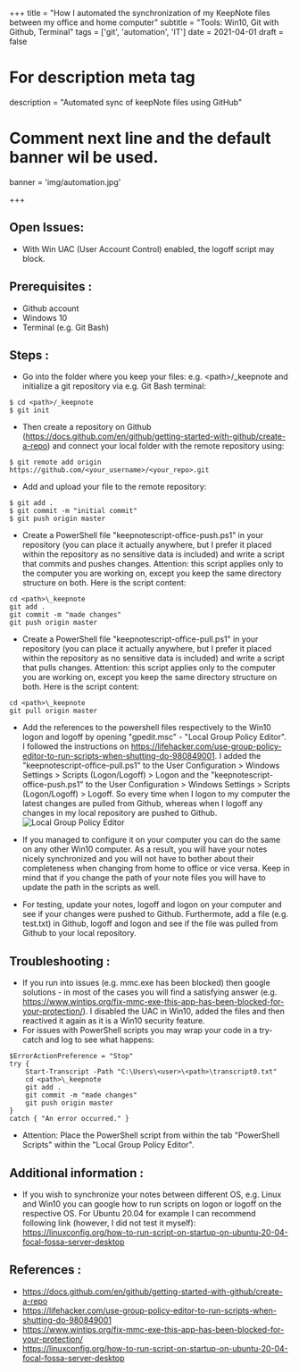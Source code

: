 +++
title = "How I automated the synchronization of my KeepNote files between my office and home computer"
subtitle = "Tools: Win10, Git with Github, Terminal"
tags = ['git', 'automation', 'IT']
date = 2021-04-01
draft = false

# For description meta tag
description = "Automated sync of keepNote files using GitHub"

# Comment next line and the default banner wil be used.
banner = 'img/automation.jpg'

+++
## Open Issues:
- With Win UAC (User Account Control) enabled, the logoff script may block.

## Prerequisites :
- Github account
- Windows 10
- Terminal (e.g. Git Bash)

## Steps :

- Go into the folder where you keep your files: e.g. \<path\>/_keepnote and initialize a git repository via e.g. Git Bash terminal:

```
$ cd <path>/_keepnote
$ git init
```

- Then create a repository on Github (https://docs.github.com/en/github/getting-started-with-github/create-a-repo) and connect your local folder with the remote repository using:

```
$ git remote add origin https://github.com/<your_username>/<your_repo>.git
```

- Add and upload your file to the remote repository:

```
$ git add .
$ git commit -m "initial commit"
$ git push origin master
```
- Create a PowerShell file "keepnotescript-office-push.ps1" in your repository (you can place it actually anywhere, but I prefer it placed within the repository as no sensitive data is included) and write a script that commits and pushes changes. Attention: this script applies only to the computer you are working on, except you keep the same directory structure on both. Here is the script content:
```
cd <path>\_keepnote 
git add .
git commit -m "made changes"
git push origin master
```
- Create a PowerShell file "keepnotescript-office-pull.ps1" in your repository (you can place it actually anywhere, but I prefer it placed within the repository as no sensitive data is included) and write a script that pulls changes. Attention: this script applies only to the computer you are working on, except you keep the same directory structure on both. Here is the script content:
```
cd <path>\_keepnote 
git pull origin master
```
- Add the references to the powershell files respectively to the Win10 logon and logoff by opening "gpedit.msc" - "Local Group Policy Editor". I followed the instructions on https://lifehacker.com/use-group-policy-editor-to-run-scripts-when-shutting-do-980849001. I added the "keepnotescript-office-pull.ps1" to the User Configuration > Windows Settings > Scripts (Logon/Logoff) > Logon and the "keepnotescript-office-push.ps1" to the User Configuration > Windows Settings > Scripts (Logon/Logoff) > Logoff. So every time when I logon to my computer the latest changes are pulled from Github, whereas when I logoff any changes in my local repository are pushed to Github. 
![*Local Group Policy Editor*](/img/blogposts/202104/add_logon_script.png)

- If you managed to configure it on your computer you can do the same on any other Win10 computer. As a result, you will have your notes nicely synchronized and you will not have to bother about their completeness when changing from home to office or vice versa. Keep in mind that if you change the path of your note files you will have to update the path in the scripts as well.
- For testing, update your notes, logoff and logon on your computer and see if your changes were pushed to Github. Furthermote, add a file (e.g. test.txt) in Github, logoff and logon and see if the file was pulled from Github to your local repository.

## Troubleshooting :
- If you run into issues (e.g. mmc.exe has been blocked) then google solutions - in most of the cases you will find a satisfying answer (e.g. https://www.wintips.org/fix-mmc-exe-this-app-has-been-blocked-for-your-protection/). I disabled the UAC in Win10, added the files and then reactived it again as it is a Win10 security feature.
- For issues with PowerShell scripts you may wrap your code in a try-catch and log to see what happens: 
```
$ErrorActionPreference = "Stop"
try {
    Start-Transcript -Path "C:\Users\<user>\<path>\transcript0.txt"
    cd <path>\_keepnote 
    git add .
    git commit -m "made changes"
    git push origin master
} 
catch { "An error occurred." }
```
- Attention: Place the PowerShell script from within the tab "PowerShell Scripts" within the "Local Group Policy Editor".

## Additional information :
- If you wish to synchronize your notes between different OS, e.g. Linux and Win10 you can google how to run scripts on logon or logoff on the respective OS. For Ubuntu 20.04 for example I can recommend following link (however, I did not test it myself): https://linuxconfig.org/how-to-run-script-on-startup-on-ubuntu-20-04-focal-fossa-server-desktop

## References :
- https://docs.github.com/en/github/getting-started-with-github/create-a-repo
- https://lifehacker.com/use-group-policy-editor-to-run-scripts-when-shutting-do-980849001
- https://www.wintips.org/fix-mmc-exe-this-app-has-been-blocked-for-your-protection/
- https://linuxconfig.org/how-to-run-script-on-startup-on-ubuntu-20-04-focal-fossa-server-desktop